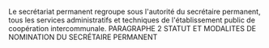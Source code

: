 Le secrétariat permanent regroupe sous l'autorité du secrétaire permanent, tous les services administratifs et techniques de l'établissement public de coopération intercommunale.
PARAGRAPHE 2
STATUT ET MODALITES DE NOMINATION DU SECRÉTAIRE PERMANENT
